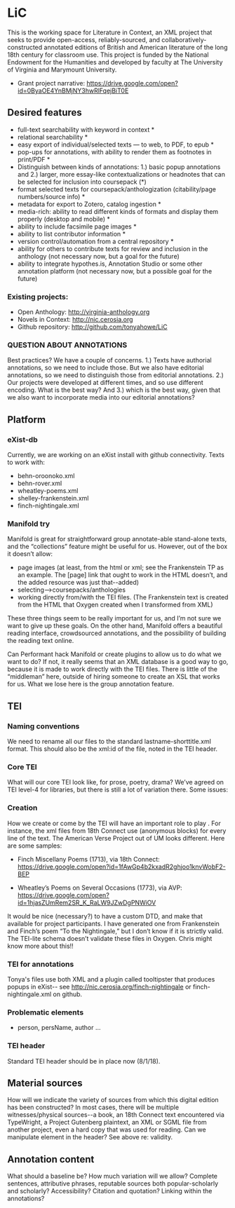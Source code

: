 # LiC

This is the working space for Literature in Context, an XML project that seeks to provide open-access, reliably-sourced, and collaboratively-constructed annotated editions of British and American literature of the long 18th century for classroom use. This project is funded by the National Endowment for the Humanities and developed by faculty at The University of Virginia and Marymount University.

+ Grant project narrative: https://drive.google.com/open?id=0ByaOE4YnBMjNY3hwRlFqejBiT0E

## Desired features

- full-text searchability with keyword in context *
- relational searchability *
- easy export of individual/selected texts — to web, to PDF, to epub *
- pop-ups for annotations, with ability to render them as footnotes in print/PDF *
- Distinguish between kinds of annotations: 1.) basic popup annotations and 2.) larger, more essay-like contextualizations or headnotes that can be selected for inclusion into coursepack (*)
- format selected texts for coursepack/anthologization (citability/page numbers/source info) *
- metadata for export to Zotero, catalog ingestion *
- media-rich: ability to read different kinds of formats and display them properly (desktop and mobile) *
- ability to include facsimile page images *
- ability to list contributor information *
- version control/automation from a central repository *
- ability for others to contribute texts for review and inclusion in the anthology (not necessary now, but a goal for the future)
- ability to integrate hypothes.is, Annotation Studio or some other annotation platform (not necessary now, but a possible goal for the future)

### Existing projects:
+ Open Anthology: http://virginia-anthology.org
+ Novels in Context: http://nic.cerosia.org
+ Github repository: http://github.com/tonyahowe/LiC

### QUESTION ABOUT ANNOTATIONS
Best practices? We have a couple of concerns. 1.) Texts have authorial annotations, so we need to include those. But we also have editorial annotations, so we need to distinguish those from editorial annotations. 2.) Our projects were developed at different times, and so use different encoding. What is the best way? And 3.) which is the best way, given that we also want to incorporate media into our editorial annotations? 

## Platform

### eXist-db
Currently, we are working on an eXist install with github connectivity. Texts to work with:
- behn-oroonoko.xml
- behn-rover.xml
- wheatley-poems.xml
- shelley-frankenstein.xml
- finch-nightingale.xml

### Manifold try
Manifold is great for straightforward group annotate-able stand-alone texts, and the “collections” feature might be useful for us. However, out of the box it doesn’t allow: 
- page images (at least, from the html or xml; see the Frankenstein TP as an example. The [page] link that ought to work in the HTML doesn’t, and the added resource was just that--added)
- selecting-->coursepacks/anthologies
- working directly from/with the TEI files. (The Frankenstein text is created from the HTML that Oxygen created when I transformed from XML)

These three things seem to be really important for us, and I’m not sure we want to give up these goals. On the other hand, Manifold offers a beautiful reading interface, crowdsourced annotations, and the possibility of building the reading text online. 

Can Performant hack Manifold or create plugins to allow us to do what we want to do? If not, it really seems that an XML database is a good way to go, because it is made to work directly with the TEI files. There is little of the “middleman” here, outside of hiring someone to create an XSL that works for us. What we lose here is the group annotation feature. 

## TEI

### Naming conventions
We need to rename all our files to the standard lastname-shorttitle.xml format. This should also be the xml:id of the file, noted in the TEI header.

### Core TEI
What will our core TEI look like, for prose, poetry, drama? We’ve agreed on TEI level-4 for libraries, but there is still a lot of variation there. Some issues:

### Creation
How we create or come by the TEI will have an important role to play . For instance, the xml files from 18th Connect use <ab> (anonymous blocks) for every line of the text. The American Verse Project out of UM looks different. Here are some samples:

+ Finch Miscellany Poems (1713), via 18th Connect: https://drive.google.com/open?id=1fAwGp4b2kxadR2ghjoo1knvWobF2-BEP

+ Wheatley’s Poems on Several Occasions (1773), via AVP: 
https://drive.google.com/open?id=1hjasZUmRem2SR_K_RaLW9JZwDgPNWiOV 

It would be nice (necessary?) to have a custom DTD, and make that available for project participants. I have generated one from Frankenstein and Finch’s poem “To the Nightingale,” but I don’t know if it is strictly valid. The TEI-lite schema doesn’t validate these files in Oxygen. Chris might know more about this!!

### TEI for annotations
Tonya's files use both XML and a plugin called tooltipster that produces popups in eXist-- see http://nic.cerosia.org/finch-nightingale or finch-nightingale.xml on github. 

### Problematic elements
+ person, persName, author
...

### TEI header
Standard TEI header should be in place now (8/1/18).  

## Material sources
How will we indicate the variety of sources from which this digital edition has been constructed? In most cases, there will be multiple witnesses/physical sources--a book, an 18th Connect text encountered via TypeWright, a Project Gutenberg plaintext, an XML or SGML file from another project, even a hard copy that was used for reading. Can we manipulate <sourcerDesc><imprint> element in the header? See above re: validity.

## Annotation content
What should a baseline be? How much variation will we allow? Complete sentences, attributive phrases, reputable sources both popular-scholarly and scholarly? Accessibility? Citation and quotation? Linking within the annotations? 

